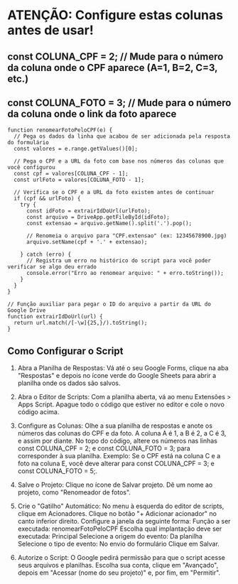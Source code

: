 # ATENÇÃO: Configure estas colunas antes de usar!
## const COLUNA_CPF = 2;      // Mude para o número da coluna onde o CPF aparece (A=1, B=2, C=3, etc.)
## const COLUNA_FOTO = 3;     // Mude para o número da coluna onde o link da foto aparece

```
function renomearFotoPeloCPF(e) {
  // Pega os dados da linha que acabou de ser adicionada pela resposta do formulário
  const valores = e.range.getValues()[0];
  
  // Pega o CPF e a URL da foto com base nos números das colunas que você configurou
  const cpf = valores[COLUNA_CPF - 1];
  const urlFoto = valores[COLUNA_FOTO - 1];
  
  // Verifica se o CPF e a URL da foto existem antes de continuar
  if (cpf && urlFoto) {
    try {
      const idFoto = extrairIdDoUrl(urlFoto);
      const arquivo = DriveApp.getFileById(idFoto);
      const extensao = arquivo.getName().split('.').pop();
      
      // Renomeia o arquivo para "CPF.extensao" (ex: 12345678900.jpg)
      arquivo.setName(cpf + '.' + extensao);
      
    } catch (erro) {
      // Registra um erro no histórico do script para você poder verificar se algo deu errado
      console.error("Erro ao renomear arquivo: " + erro.toString());
    }
  }
}

// Função auxiliar para pegar o ID do arquivo a partir da URL do Google Drive
function extrairIdDoUrl(url) {
  return url.match(/[-\w]{25,}/).toString();
}
```

## Como Configurar o Script

1. Abra a Planilha de Respostas:
Vá até o seu Google Forms, clique na aba "Respostas" e depois no ícone verde do Google Sheets para abrir a planilha onde os dados são salvos.

2. Abra o Editor de Scripts:
Com a planilha aberta, vá ao menu Extensões > Apps Script.
Apague todo o código que estiver no editor e cole o novo código acima.

3. Configure as Colunas:
Olhe a sua planilha de respostas e anote os números das colunas do CPF e da foto. A coluna A é 1, a B é 2, a C é 3, e assim por diante.
No topo do código, altere os números nas linhas const COLUNA_CPF = 2; e const COLUNA_FOTO = 3; para corresponder à sua planilha.
Exemplo: Se o CPF está na coluna C e a foto na coluna E, você deve alterar para const COLUNA_CPF = 3; e const COLUNA_FOTO = 5;.

4. Salve o Projeto:
Clique no ícone de Salvar projeto. Dê um nome ao projeto, como "Renomeador de fotos".

5. Crie o "Gatilho" Automático:
No menu à esquerda do editor de scripts, clique em Acionadores.
Clique no botão "+ Adicionar acionador" no canto inferior direito.
Configure a janela da seguinte forma:
Função a ser executada: renomearFotoPeloCPF
Escolha qual implantação deve ser executada: Principal
Selecione a origem do evento: Da planilha
Selecione o tipo de evento: No envio do formulário
Clique em Salvar.

6. Autorize o Script:
O Google pedirá permissão para que o script acesse seus arquivos e planilhas.
Escolha sua conta, clique em "Avançado", depois em "Acessar (nome do seu projeto)" e, por fim, em "Permitir".
